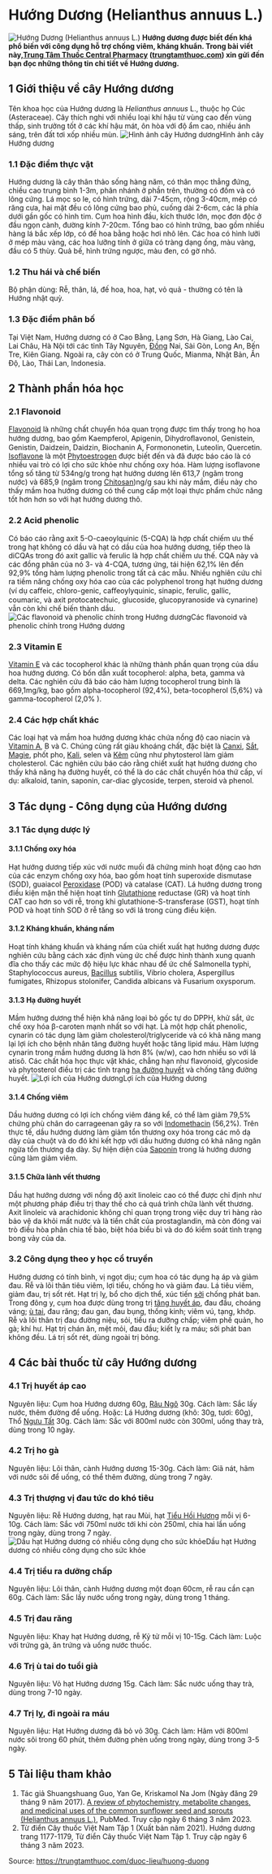 # Hướng Dương (Helianthus annuus L.)

![Hướng Dương \(Helianthus annuus L.\)](https://trungtamthuoc.com/images/others/huong-duong-1-1352.jpg)
**Hướng dương được biết đến khá phổ biến với công dụng hỗ trợ chống viêm, kháng khuẩn. Trong bài viết này,[Trung Tâm Thuốc Central Pharmacy](https://trungtamthuoc.com/ "Trung Tâm Thuốc Central Pharmacy") ([trungtamthuoc.com](https://trungtamthuoc.com/ "trungtamthuoc.com")) xin gửi đến bạn đọc những thông tin chi tiết về Hướng dương.**
##  1 Giới thiệu về cây Hướng dương
Tên khoa học của Hướng dương là _Helianthus annuus_ L., thuộc họ Cúc (Asteraceae). Cây thích nghi với nhiều loại khí hậu từ vùng cao đến vùng thấp, sinh trưởng tốt ở các khí hậu mát, ôn hòa với độ ẩm cao, nhiều ánh sáng, trên đất tơi xốp nhiều mùn.
![Hình ảnh cây Hướng dương](https://trungtamthuoc.com/images/item/huong-duong-2.jpg)Hình ảnh cây Hướng dương
### 1.1 Đặc điểm thực vật
Hướng dương là cây thân thảo sống hàng năm, có thân mọc thẳng đứng, chiều cao trung bình 1-3m, phân nhánh ở phần trên, thường có đốm và có lông cứng. Lá mọc so le, có hình trứng, dài 7-45cm, rộng 3-40cm, mép có răng cưa, hai mặt đều có lông cứng bao phủ, cuống dài 2-6cm, các lá phía dưới gần gốc có hình tim.
Cụm hoa hình đầu, kích thước lớn, mọc đơn độc ở đầu ngọn cành, đường kính 7-20cm. Tổng bao có hình trứng, bao gồm nhiều hàng lá bắc xếp lớp, có đế hoa bằng hoặc hơi nhô lên. Các hoa có hình lưỡi ở mép màu vàng, các hoa lưỡng tính ở giữa có tràng dạng ống, màu vàng, đầu có 5 thùy. Quả bế, hình trứng ngược, màu đen, có gờ nhỏ.
### 1.2 Thu hái và chế biến
Bộ phận dùng: Rễ, thân, lá, đế hoa, hoa, hạt, vỏ quả - thường có tên là Hướng nhật quỳ.
### 1.3 Đặc điểm phân bố
Tại Việt Nam, Hướng dương có ở Cao Bằng, Lạng Sơn, Hà Giang, Lào Cai, Lai Châu, Hà Nội tới các tỉnh Tây Nguyên, [Đồng](https://trungtamthuoc.com/hoat-chat/dong "Đồng") Nai, Sài Gòn, Long An, Bến Tre, Kiên Giang. Ngoài ra, cây còn có ở Trung Quốc, Mianma, Nhật Bản, Ấn Độ, Lào, Thái Lan, Indonesia.
##  2 Thành phần hóa học
### 2.1 Flavonoid
[Flavonoid](https://trungtamthuoc.com/hoat-chat/flavonoid "Flavonoid") là những chất chuyển hóa quan trọng được tìm thấy trong họ hoa hướng dương, bao gồm Kaempferol, Apigenin, Dihydroﬂavonol, Genistein, Genistin, Daidzein, Daidzin, Biochanin A, Formononetin, Luteolin, Quercetin. [Isoflavone](https://trungtamthuoc.com/hoat-chat/isoflavone "Isoflavone") là một [Phytoestrogen](https://trungtamthuoc.com/hoat-chat/phytoestrogen "Phytoestrogen") được biết đến và đã được báo cáo là có nhiều vai trò có lợi cho sức khỏe như chống oxy hóa. Hàm lượng isoflavone tổng số tăng từ 534ng/g trong hạt hướng dương lên 613,7 (ngâm trong nước) và 685,9 (ngâm trong [Chitosan](https://trungtamthuoc.com/hoat-chat/chitosan "Chitosan"))ng/g sau khi nảy mầm, điều này cho thấy mầm hoa hướng dương có thể cung cấp một loại thực phẩm chức năng tốt hơn hơn so với hạt hướng dương thô.
### 2.2 Acid phenolic
Có báo cáo rằng axit 5-O-caeoylquinic (5-CQA) là hợp chất chiếm ưu thế trong hạt không có dầu và hạt có dầu của hoa hướng dương, tiếp theo là diCQAs trong đó axit gallic và ferulic là hợp chất chiếm ưu thế. CQA này và các đồng phân của nó 3- và 4-CQA, tương ứng, tái hiện 62,1% lên đến 92,9% tổng hàm lượng phenolic trong tất cả các mẫu. Nhiều nghiên cứu chỉ ra tiềm năng chống oxy hóa cao của các polyphenol trong hạt hướng dương (ví dụ caﬀeic, chloro-genic, caﬀeoylyquinic, sinapic, ferulic, gallic, coumaric, và axit protocatechuic, glucoside, glucopyranoside và cynarine) vẫn còn khi chế biến thành dầu.
![Các flavonoid và phenolic chính trong Hướng dương](https://trungtamthuoc.com/images/item/huong-duong-3.jpg)Các flavonoid và phenolic chính trong Hướng dương
### 2.3 Vitamin E
[Vitamin E](https://trungtamthuoc.com/hoat-chat/vitamin-e "Vitamin E") và các tocopherol khác là những thành phần quan trọng của dầu hoa hướng dương. Có bốn dẫn xuất tocopherol: alpha, beta, gamma và delta. Các nghiên cứu đã báo cáo hàm lượng tocopherol trung bình là 669,1mg/kg, bao gồm alpha-tocopherol (92,4%), beta-tocopherol (5,6%) và gamma-tocopherol (2,0% ). 
### 2.4 Các hợp chất khác
Các loại hạt và mầm hoa hướng dương khác chứa nồng độ cao niacin và [Vitamin A](https://trungtamthuoc.com/hoat-chat/vitamin-a "Vitamin A"), B và C. Chúng cũng rất giàu khoáng chất, đặc biệt là [Canxi](https://trungtamthuoc.com/hoat-chat/canxi "Canxi"), [Sắt](https://trungtamthuoc.com/hoat-chat/sat "Sắt"), [Magie](https://trungtamthuoc.com/hoat-chat/magie "Magie"), phốt pho, [Kali](https://trungtamthuoc.com/hoat-chat/kali "Kali"), selen và [Kẽm](https://trungtamthuoc.com/hoat-chat/kem "Kẽm") cũng như phytosterol làm giảm cholesterol. 
Các nghiên cứu báo cáo rằng chiết xuất hạt hướng dương cho thấy khả năng hạ đường huyết, có thể là do các chất chuyển hóa thứ cấp, ví dụ: alkaloid, tanin, saponin, car-diac glycoside, terpen, steroid và phenol.
##  3 Tác dụng - Công dụng của Hướng dương
### 3.1 Tác dụng dược lý
#### 3.1.1 Chống oxy hóa
Hạt hướng dương tiếp xúc với nước muối đã chứng minh hoạt động cao hơn của các enzym chống oxy hóa, bao gồm hoạt tính superoxide dismutase (SOD), guaiacol [Peroxidase](https://trungtamthuoc.com/hoat-chat/peroxidase "Peroxidase") (POD) và catalase (CAT). Lá hướng dương trong điều kiện mặn thể hiện hoạt tính [Glutathione](https://trungtamthuoc.com/hoat-chat/glutathione "Glutathione") reductase (GR) và hoạt tính CAT cao hơn so với rễ, trong khi glutathione-S-transferase (GST), hoạt tính POD và hoạt tính SOD ở rễ tăng so với lá trong cùng điều kiện.
#### 3.1.2 Kháng khuẩn, kháng nấm
Hoạt tính kháng khuẩn và kháng nấm của chiết xuất hạt hướng dương được nghiên cứu bằng cách xác định vùng ức chế được hình thành xung quanh đĩa cho thấy các mức độ hiệu lực khác nhau để ức chế Salmonella typhi, Staphylococcus aureus, [Bacillus](https://trungtamthuoc.com/hoat-chat/bacillus "Bacillus") subtilis, Vibrio cholera, Aspergillus fumigates, Rhizopus stolonifer, Candida albicans và Fusarium oxysporum.
#### 3.1.3 Hạ đường huyết
Mầm hướng dương thể hiện khả năng loại bỏ gốc tự do DPPH, khử sắt, ức chế oxy hóa β-caroten mạnh nhất so với hạt. Là một hợp chất phenolic, cynarin có tác dụng làm giảm cholesterol/triglyceride và có khả năng mang lại lợi ích cho bệnh nhân tăng đường huyết hoặc tăng lipid máu. Hàm lượng cynarin trong mầm hướng dương là hơn 8% (w/w), cao hơn nhiều so với lá atisô. Các chất hóa học thực vật khác, chẳng hạn như flavonoid, glycoside và phytosterol điều trị các tình trạng [hạ đường huyết](https://trungtamthuoc.com/bai-viet/ha-glucose-mau "hạ đường huyết") và chống tăng đường huyết.
![Lợi ích của Hướng dương](https://trungtamthuoc.com/images/item/huong-duong-4.jpg)Lợi ích của Hướng dương
#### 3.1.4 Chống viêm
Dầu hướng dương có lợi ích chống viêm đáng kể, có thể làm giảm 79,5% chứng phù chân do carrageenan gây ra so với [Indomethacin](https://trungtamthuoc.com/hoat-chat/indomethacin "Indomethacin") (56,2%). Trên thực tế, dầu hướng dương làm giảm tổn thương oxy hóa trong các mô dạ dày của chuột và do đó khi kết hợp với dầu hướng dương có khả năng ngăn ngừa tổn thương dạ dày. Sự hiện diện của [Saponin](https://trungtamthuoc.com/hoat-chat/saponin "Saponin") trong lá hướng dương cũng làm giảm viêm.
#### 3.1.5 Chữa lành vết thương
Dầu hạt hướng dương với nồng độ axit linoleic cao có thể được chỉ định như một phương pháp điều trị thay thế cho cả quá trình chữa lành vết thương. Axit linoleic và arachidonic không chỉ quan trọng trong việc duy trì hàng rào bảo vệ da khỏi mất nước và là tiền chất của prostaglandin, mà còn đóng vai trò điều hòa phân chia tế bào, biệt hóa biểu bì và do đó kiểm soát tình trạng bong vảy của da.
### 3.2 Công dụng theo y học cổ truyền
Hướng dương có tính bình, vị ngọt dịu; cụm hoa có tác dụng hạ áp và giảm đau. Rễ và lõi thân tiêu viêm, lợi tiểu, chống ho và giảm đau. Lá tiêu viêm, giảm đau, trị sốt rét. Hạt trị lỵ, bổ cho dịch thể, xúc tiến [sởi](https://trungtamthuoc.com/bai-viet/benh-soi "sởi") chống phát ban. 
Trong đông y, cụm hoa được dùng trong trị [tăng huyết áp](https://trungtamthuoc.com/bai-viet/tang-huyet-ap-thong-tin-ve-benh-danh-cho-benh-nhan "tăng huyết áp"), đau đầu, choáng váng; [ù tai](https://trungtamthuoc.com/bai-viet/chung-u-tai-dai-cuong-phan-loai-lam-sang-va-dieu-tri "ù tai"), đau răng; đau gan, đau bụng, thống kinh; viêm vú, tạng, khớp. Rễ và lõi thân trị đau đường niệu, sỏi, tiểu ra dưỡng chấp; viêm phế quản, ho gà; khí hư. Hạt trị chán ăn, mệt mỏi, đau đầu; kiết lỵ ra máu; sởi phát ban không đều. Lá trị sốt rét, dùng ngoài trị bỏng.
##  4 Các bài thuốc từ cây Hướng dương
### 4.1 Trị huyết áp cao
Nguyên liệu: Cụm hoa Hướng dương 60g, [Râu Ngô](https://trungtamthuoc.com/hoat-chat/rau-ngo "Râu Ngô") 30g.
Cách làm: Sắc lấy nước, thêm đường để uống.
Hoặc: Lá Hướng dương (khô: 30g, tươi: 60g), Thổ [Ngưu Tất](https://trungtamthuoc.com/hoat-chat/nguu-tat "Ngưu Tất") 30g.
Cách làm: Sắc với 800ml nước còn 300ml, uống thay trà, dùng trong 10 ngày.
### 4.2 Trị ho gà
Nguyên liệu: Lõi thân, cành Hướng dương 15-30g.
Cách làm: Giã nát, hãm với nước sôi để uống, có thể thêm đường, dùng trong 7 ngày.
### 4.3 Trị thượng vị đau tức do khó tiêu
Nguyên liệu: Rễ Hướng dương, hạt rau Mùi, hạt [Tiểu Hồi Hương](https://trungtamthuoc.com/hoat-chat/tieu-hoi-huong "Tiểu Hồi Hương") mỗi vị 6-10g.
Cách làm: Sắc với 750ml nước tới khi còn 250ml, chia hai lần uống trong ngày, dùng trong 7 ngày.
![Dầu hạt Hướng dương có nhiều công dụng cho sức khỏe](https://trungtamthuoc.com/images/item/huong-duong-5.jpg)Dầu hạt Hướng dương có nhiều công dụng cho sức khỏe
### 4.4 Trị tiểu ra dưỡng chấp
Nguyên liệu: Lõi thân, cành Hướng dương một đoạn 60cm, rễ rau cần cạn 60g.
Cách làm: Sắc lấy nước uống trong ngày, dùng trong 1 tháng.
### 4.5 Trị đau răng
Nguyên liệu: Khay hạt Hướng dương, rễ Kỷ tử mỗi vị 10-15g.
Cách làm: Luộc với trứng gà, ăn trứng và uống nước thuốc.
### 4.6 Trị ù tai do tuổi già
Nguyên liệu: Vỏ hạt Hướng dương 15g.
Cách làm: Sắc nước uống thay trà, dùng trong 7-10 ngày.
### 4.7 Trị lỵ, đi ngoài ra máu
Nguyên liệu: Hạt Hướng dương đã bỏ vỏ 30g.
Cách làm: Hãm với 800ml nước sôi trong 60 phút, thêm đường phèn uống trong ngày, dùng trong 3-5 ngày.
##  5 Tài liệu tham khảo
1. Tác giả Shuangshuang Guo, Yan Ge, Kriskamol Na Jom (Ngày đăng 29 tháng 9 năm 2017). [A review of phytochemistry, metabolite changes, and medicinal uses of the common sunflower seed and sprouts (Helianthus annuus L.)](https://pubmed.ncbi.nlm.nih.gov/29086881/), PubMed. Truy cập ngày 6 tháng 3 năm 2023. 
2. Từ điển Cây thuốc Việt Nam Tập 1 (Xuất bản năm 2021). Hướng dương trang 1177-1179, Từ điển Cây thuốc Việt Nam Tập 1. Truy cập ngày 6 tháng 3 năm 2023.


Source: https://trungtamthuoc.com/duoc-lieu/huong-duong